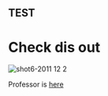 ## TEST

Check dis out
=======
![shot6-2011 12 2](https://cloud.githubusercontent.com/assets/21084129/17742440/b767c09e-64a8-11e6-970d-35b809c77e84.jpg)

Professor is [here](https://www.wikiwand.com/en/Professor)
